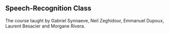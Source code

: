 ## Speech-Recognition Class
The course taught by Gabriel Synnaeve, Neil Zeghidour, Emmanuel Dupoux, Laurent Besacier and Morgane Rivera.



